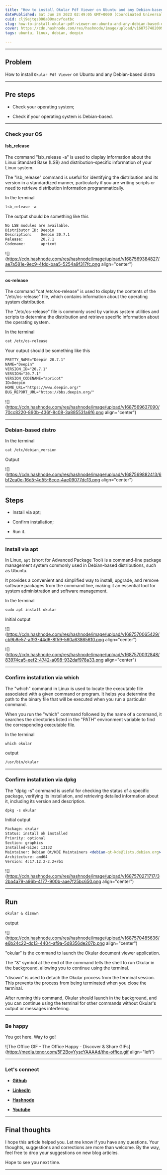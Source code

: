 ```yaml
---
title: "How to install Okular Pdf Viewer on Ubuntu and any Debian-based distro"
datePublished: Sat Jun 24 2023 02:49:05 GMT+0000 (Coordinated Universal Time)
cuid: clj9ejtqs000a09macvfoatbc
slug: how-to-install-okular-pdf-viewer-on-ubuntu-and-any-debian-based-distro
cover: https://cdn.hashnode.com/res/hashnode/image/upload/v1687574820998/42d67aa7-1079-48fa-8dec-d1beab35d022.png
tags: ubuntu, linux, debian, deepin

---
```


---

## Problem

How to install `Okular Pdf Viewer` on Ubuntu and any Debian-based distro

---

## Pre steps

* Check your operating system;
    
* Check if your operating system is Debian-based.
    

---

### Check your OS

#### lsb\_release

The command "lsb\_release -a" is used to display information about the Linux Standard Base (LSB) and distribution-specific information of your Linux system.

The "lsb\_release" command is useful for identifying the distribution and its version in a standardized manner, particularly if you are writing scripts or need to retrieve distribution information programmatically.

In the terminal

```apache
lsb_release -a
```

The output should be something like this

```apache
No LSB modules are available.
Distributor ID: Deepin
Description:    Deepin 20.7.1
Release:        20.7.1
Codename:       apricot
```

![](https://cdn.hashnode.com/res/hashnode/image/upload/v1687569384827/ae7a581e-9ec9-4fdd-baa5-5254a9f317fc.png align="center")

---

#### os-release

The command "cat /etc/os-release" is used to display the contents of the "/etc/os-release" file, which contains information about the operating system distribution.

The "/etc/os-release" file is commonly used by various system utilities and scripts to determine the distribution and retrieve specific information about the operating system.

In the terminal

```apache
cat /etc/os-release
```

Your output should be something like this

```apache
PRETTY_NAME="Deepin 20.7.1"
NAME="Deepin"
VERSION_ID="20.7.1"
VERSION="20.7.1"
VERSION_CODENAME="apricot"
ID=Deepin
HOME_URL="https://www.deepin.org/"
BUG_REPORT_URL="https://bbs.deepin.org/"
```

![](https://cdn.hashnode.com/res/hashnode/image/upload/v1687569637090/70cc8220-890b-436f-8c08-3a885531a6f6.png align="center")

---

### Debian-based distro

In the terminal

```apache
cat /etc/debian_version
```

Output

![](https://cdn.hashnode.com/res/hashnode/image/upload/v1687569882413/6bf2ea0e-16d5-4d55-8cce-4ae09077dc13.png align="center")

---

## Steps

* Install via apt;
    
* Confirm installation;
    
* Run it.
    

---

### Install via apt

In Linux, `apt` (short for Advanced Package Tool) is a command-line package management system commonly used in Debian-based distributions, such as Ubuntu.

It provides a convenient and simplified way to install, upgrade, and remove software packages from the command line, making it an essential tool for system administration and software management.

In the terminal

```apache
sudo apt install okular
```

Initial output

![](https://cdn.hashnode.com/res/hashnode/image/upload/v1687570065429/cb9b8e57-af93-44d6-8f59-560a63865610.png align="center")

![](https://cdn.hashnode.com/res/hashnode/image/upload/v1687570032848/83974ca5-eef2-4742-a098-932daf978a33.png align="center")

---

### Confirm installation via which

The "which" command in Linux is used to locate the executable file associated with a given command or program. It helps you determine the path to the binary file that will be executed when you run a particular command.

When you run the "which" command followed by the name of a command, it searches the directories listed in the "PATH" environment variable to find the corresponding executable file.

In the terminal

```apache
which okular
```

output

```apache
/usr/bin/okular
```

---

### Confirm installation via dpkg

The "dpkg -s" command is useful for checking the status of a specific package, verifying its installation, and retrieving detailed information about it, including its version and description.

```apache
dpkg -s okular
```

Initial output

```apache
Package: okular
Status: install ok installed
Priority: optional
Section: graphics
Installed-Size: 13132
Maintainer: Debian Qt/KDE Maintainers <debian-qt-kde@lists.debian.org>
Architecture: amd64
Version: 4:17.12.2-2.2+rb1
```

![](https://cdn.hashnode.com/res/hashnode/image/upload/v1687570271717/32ba4a79-a96b-4177-900b-aae7f25bc650.png align="center")

---

## Run

```apache
okular & disown 
```

output

![](https://cdn.hashnode.com/res/hashnode/image/upload/v1687570485636/e6b24c22-dc13-4404-af9a-5d8356de207b.png align="center")

"okular" is the command to launch the Okular document viewer application.

The "&" symbol at the end of the command tells the shell to run Okular in the background, allowing you to continue using the terminal.

"disown" is used to detach the Okular process from the terminal session. This prevents the process from being terminated when you close the terminal.

After running this command, Okular should launch in the background, and you can continue using the terminal for other commands without Okular's output or messages interfering.

---

### **Be happy**

You got here. Way to go!

![The Office GIF - The Office Happy - Discover & Share GIFs](https://media.tenor.com/5F2BovYyscYAAAAd/the-office.gif align="left")

---

### **Let's connect**

* [**Github**](https://github.com/alexcalaca)
    
* [**LinkedIn**](https://linkedin.com/in/alexandrecalacaofficial)
    
* [**Hashnode**](https://hashnode.com/onboard?next=/@alexandrecalaca)
    
* [**Youtube**](https://www.youtube.com/@alexandrecalacaofficial)
    

---

## **Final thoughts**

I hope this article helped you. Let me know if you have any questions. Your thoughts, suggestions and corrections are more than welcome. By the way, feel free to drop your suggestions on new blog articles.

Hope to see you next time.

---
